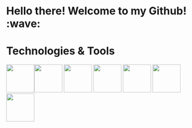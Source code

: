 <h1>Hello there! Welcome to my Github! :wave:</h1>


<h1>Technologies & Tools</h1>

<img height=75 src="https://cdn.jsdelivr.net/gh/devicons/devicon/icons/html5/html5-original.svg" /><img height=75 src="https://cdn.jsdelivr.net/gh/devicons/devicon/icons/css3/css3-original.svg" />
<img height=75 src="https://cdn.jsdelivr.net/gh/devicons/devicon/icons/javascript/javascript-original.svg" />
<img height=75 src="https://cdn.jsdelivr.net/gh/devicons/devicon/icons/git/git-original.svg" />
<img height=75 src="https://cdn.jsdelivr.net/gh/devicons/devicon/icons/nodejs/nodejs-original.svg" />
<img height=75 src="https://cdn.jsdelivr.net/gh/devicons/devicon/icons/npm/npm-original-wordmark.svg" />
<img height=75 src="https://cdn.jsdelivr.net/gh/devicons/devicon/icons/sass/sass-original.svg" />
